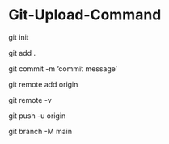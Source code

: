 # Git-Upload-Command

git init

git add .

git commit -m ‘commit message’

git remote add origin <url>

git remote -v

git push -u origin <branch-name>

git branch -M main
